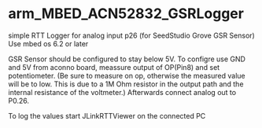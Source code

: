 # arm_MBED_ACN52832_GSRLogger
simple RTT Logger for analog input p26 (for SeedStudio Grove GSR Sensor) 
Use mbed os 6.2 or later

GSR Sensor should be configured to stay below 5V.
To configre use GND and 5V from aconno board, meassure output of OP(Pin8) and set potentiometer.
(Be sure to measure on op, otherwise the measured value will be to low. This is due to a 1M Ohm resistor in the output path and the internal resistance of the voltmeter.)
Afterwards connect analog out to P0.26. 

To log the values start JLinkRTTViewer on the connected PC
